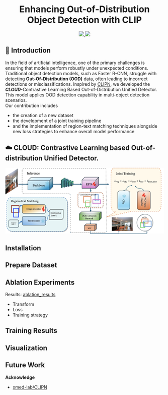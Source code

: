 <div align=center>
<h1> Enhancing Out-of-Distribution Object Detection with CLIP </h1>
</div>

<div align=center>
<a src="https://img.shields.io/badge/%F0%9F%93%96-Report-red.svg?style=flat-square" href="https://docs.google.com/document/d/1k0BcnrnMjDZfE_vwAiLpe5KyqjaywVXNd_452LeZfjM/edit?usp=sharing">
<img src="https://img.shields.io/badge/%F0%9F%93%96-Report-red.svg?style=flat-square">
</a>

<a src="https://img.shields.io/badge/%F0%9F%8E%A4-Slides-blue.svg?style=flat-square" href="https://brown365-my.sharepoint.com/:p:/g/personal/xma75_ad_brown_edu/EWl8KQBX871LmJq8Lz6NoHMBC3KXe2If3L-jqN38WdxD0w?e=iYzHeW&nav=eyJzSWQiOjI1N30">
<img src="https://img.shields.io/badge/%F0%9F%8E%A4-Slides-blue.svg?style=flat-square">
</a>

</div>

<!-- <p align="center">
  <img src="imgs/output3.png" width=600><br/>
</p> -->


## :rocket: Introduction
In the field of artificial intelligence, one of the primary challenges is ensuring that models perform robustly under unexpected conditions. Traditional object detection models, such as Faster R-CNN, struggle with detecting __Out-Of-Distribution (OOD)__ data, often leading to incorrect detections or misclassifications. Inspired by [CLIPN](https://arxiv.org/abs/2308.12213), we developed the ***CLOUD***-Contrastive Learning Based Out-of-Distribution Unified Detector. This model applies OOD detection capability in multi-object detection scenarios.  
Our contribution includes
- the creation of a new dataset
- the development of a joint training pipeline
- and the implementation of region-text matching techniques alongside new loss strategies to enhance overall model performance


## :cloud: CLOUD: Contrastive Learning based Out-of-distribution Unified Detector.
<p align="center">
  <img src="imgs/main_diagram.jpeg" width=800><br/>
</p>

## Installation


## Prepare Dataset


## Ablation Experiments
Results: [ablation_results](https://drive.google.com/drive/folders/1dfPbZx8CwcK3-M88zTtgnMVG9VbzIrAW)
* Transform
* Loss
* Training strategy

## Training Results

## Visualization

## Future Work


**Acknowledge**
* [xmed-lab/CLIPN](https://github.com/xmed-lab/CLIPN)